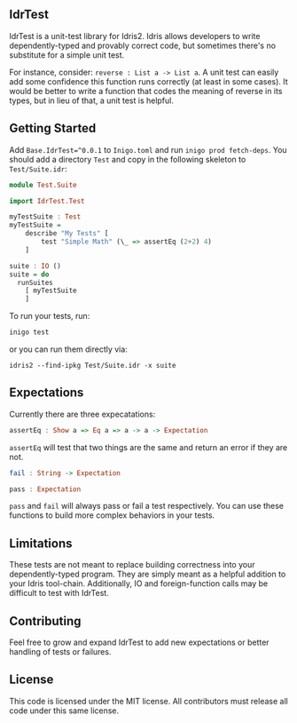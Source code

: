
## IdrTest

IdrTest is a unit-test library for Idris2. Idris allows developers to write dependently-typed and provably correct code, but sometimes there's no substitute for a simple unit test.

For instance, consider: `reverse : List a -> List a`. A unit test can easily add some confidence this function runs correctly (at least in some cases). It would be better to write a function that codes the meaning of reverse in its types, but in lieu of that, a unit test is helpful.

## Getting Started

Add `Base.IdrTest=^0.0.1` to `Inigo.toml` and run `inigo prod fetch-deps`. You should add a directory `Test` and copy in the following skeleton to `Test/Suite.idr`:

```haskell
module Test.Suite

import IdrTest.Test

myTestSuite : Test
myTestSuite =
	describe "My Tests" [
		test "Simple Math" (\_ => assertEq (2+2) 4)
	]

suite : IO ()
suite = do
  runSuites
    [ myTestSuite
    ]
```

To run your tests, run:

```bash
inigo test
```

or you can run them directly via:

```
idris2 --find-ipkg Test/Suite.idr -x suite
```

## Expectations

Currently there are three expecatations:

```haskell
assertEq : Show a => Eq a => a -> a -> Expectation
```

`assertEq` will test that two things are the same and return an error if they are not.

```haskell
fail : String -> Expectation
```

```haskell
pass : Expectation
```

`pass` and `fail` will always pass or fail a test respectively. You can use these functions to build more complex behaviors in your tests.

## Limitations

These tests are not meant to replace building correctness into your dependently-typed program. They are simply meant as a helpful addition to your Idris tool-chain. Additionally, IO and foreign-function calls may be difficult to test with IdrTest.

## Contributing

Feel free to grow and expand IdrTest to add new expectations or better handling of tests or failures.

## License

This code is licensed under the MIT license. All contributors must release all code under this same license.
